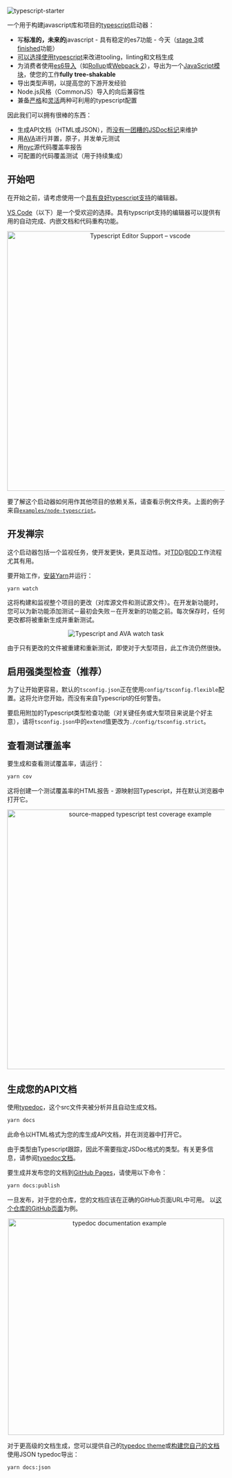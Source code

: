 <img height="0" width="0" alt="Typescript Starter Dark" src="https://cloud.githubusercontent.com/assets/904007/23006840/4e2b0c6c-f3d2-11e6-8f32-11384ee0cc4b.png"><img alt="typescript-starter" src="https://cloud.githubusercontent.com/assets/904007/23006836/4c67a3b8-f3d2-11e6-8784-12f0a34284d1.png">


一个用于构建javascript库和项目的[typescript](https://www.typescriptlang.org/)启动器：

* 写**标准的，未来的**javascript - 具有稳定的es7功能 - 今天（[stage 3](https://github.com/tc39/proposals)或[finished](https://github.com/tc39/proposals/blob/master/finished-proposals.md)功能）
* [可以选择使用typescript](https://basarat.gitbooks.io/typescript/content/docs/why-typescript.html)来改进tooling，linting和文档生成
* 为消费者使用[es6导入](https://github.com/rollup/rollup/wiki/pkg.module)（如[Rollup](http://rollupjs.org/)或[Webpack 2](https://webpack.js.org/)），导出为一个[JavaScript模块](http://jsmodules.io/)，使您的工作**fully tree-shakable**
* 导出类型声明，以提高您的下游开发经验
* Node.js风格（CommonJS）导入的向后兼容性
* 兼备[严格](https://github.com/bitjson/typescript-starter/blob/master/config/tsconfig.strict.json)和[灵活](https://github.com/bitjson/typescript-starter/blob/master/config/tsconfig.flexible.json)两种可利用的typescript配置

因此我们可以拥有很棒的东西：
* 生成API文档（HTML或JSON），而[没有一团糟的JSDoc标记](https://blog.cloudflare.com/generating-documentation-for-typescript-projects/)来维护
* 用[AVA](https://github.com/avajs/ava)进行并置，原子，并发单元测试
* 用[nyc](https://github.com/istanbuljs/nyc)源代码覆盖率报告
* 可配置的代码覆盖测试（用于持续集成）

## 开始吧

在开始之前，请考虑使用一个[具有良好typescript支持](https://github.com/Microsoft/TypeScript/wiki/TypeScript-Editor-Support)的编辑器。

[VS Code](https://code.visualstudio.com/)（以下）是一个受欢迎的选择。具有typscript支持的编辑器可以提供有用的自动完成、内嵌文档和代码重构功能。

<p align="center">
  <img alt="Typescript Editor Support – vscode" width="600" src="https://cloud.githubusercontent.com/assets/904007/23042221/ccebd534-f465-11e6-838d-e2449899282c.png">
</p>

要了解这个启动器如何用作其他项目的依赖关系，请查看示例文件夹。上面的例子来自[`examples/node-typescript`](https://github.com/bitjson/typescript-starter/tree/master/examples/node-typescript)。

## 开发禅宗

这个启动器包括一个监视任务，使开发更快，更具互动性。对[TDD](https://en.wikipedia.org/wiki/Test-driven_development)/[BDD](https://en.wikipedia.org/wiki/Behavior-driven_development)工作流程尤其有用。

要开始工作，[安装Yarn](https://yarnpkg.com/en/docs/getting-started)并运行：

```
yarn watch
```

这将构建和监视整个项目的更改（对库源文件和测试源文件）。在开发新功能时，您可以为新功能添加测试－最初会失败－在开发新的功能之前。每次保存时，任何更改都将被重新生成并重新测试。

<p align="center">
  <img alt="Typescript and AVA watch task" src="https://cloud.githubusercontent.com/assets/904007/23443884/c625d562-fdff-11e6-8f26-77bf75add240.png">
</p>

由于只有更改的文件被重建和重新测试，即使对于大型项目，此工作流仍然很快。

## 启用强类型检查（推荐）

为了让开始更容易，默认的`tsconfig.json`正在使用`config/tsconfig.flexible`配置。这将允许您开始，而没有来自Typescript的任何警告。

要启用附加的Typescript类型检查功能（对关键任务或大型项目来说是个好主意），请将`tsconfig.json`中的`extend`值更改为`./config/tsconfig.strict`。

## 查看测试覆盖率

要生成和查看测试覆盖率，请运行：

```bash
yarn cov
```

这将创建一个测试覆盖率的HTML报告 - 源映射回Typescript，并在默认浏览器中打开它。

<p align="center">
  <img height="600" alt="source-mapped typescript test coverage example" src="https://cloud.githubusercontent.com/assets/904007/22909301/5164c83a-f221-11e6-9d7c-72c924fde450.png">
</p>

## 生成您的API文档

使用[typedoc](https://github.com/TypeStrong/typedoc)，这个src文件夹被分析并且自动生成文档。

```bash
yarn docs
```

此命令以HTML格式为您的库生成API文档，并在浏览器中打开它。

由于类型由Typescript跟踪，因此不需要指定JSDoc格式的类型。有关更多信息，请参阅[typedoc文档](http://typedoc.org/guides/doccomments/)。

要生成并发布您的文档到[GitHub Pages](https://pages.github.com/)，请使用以下命令：

```bash
yarn docs:publish
```

一旦发布，对于您的仓库，您的文档应该在正确的GitHub页面URL中可用。 以[这个仓库的GitHub页面](https://bitjson.github.io/typescript-starter/)为例。

<p align="center">
  <img height="500" alt="typedoc documentation example" src="https://cloud.githubusercontent.com/assets/904007/22909419/085b9e38-f222-11e6-996e-c7a86390478c.png">
</p>

对于更高级的文档生成，您可以提供自己的[typedoc theme](http://typedoc.org/guides/themes/)或[构建您自己的文档](https://blog.cloudflare.com/generating-documentation-for-typescript-projects/)使用JSON typedoc导出：

```bash
yarn docs:json
```




